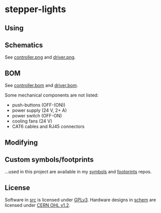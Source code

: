 # stepper-lights

## Using

## Schematics

See [controller.png](schem/controller.png) and
[driver.png](schem/driver.png).


## BOM

See [controller.bom](schem/controller.bom) and
[driver.bom](schem/driver.bom).

Some mechanical components are not listed:

* push-buttons (OFF-(ON))
* power supply (24 V, 2+ A)
* power switch (OFF-ON)
* cooling fans (24 V)
* CAT6 cables and RJ45 connectors



## Modifying

## Custom symbols/footprints

...used in this project are available in my
[symbols](https://github.com/rxdtxd/geda-gschem-symbols-rxdtxd) and
[footprints](https://github.com/rxdtxd/geda-pcb-footprints-rxdtxd)
repos.

## License

Software in [src](src/) is licensed under [GPLv3](src/LICENSE). Hardware
designs in [schem](schem/) are licensed under [CERN OHL
v1.2](schem/LICENSE).
